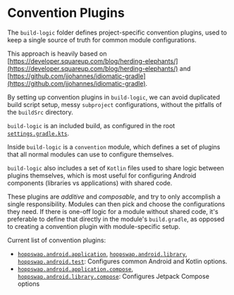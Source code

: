 # Convention Plugins

The `build-logic` folder defines project-specific convention plugins, used to keep a single
source of truth for common module configurations.

This approach is heavily based on
[https://developer.squareup.com/blog/herding-elephants/](https://developer.squareup.com/blog/herding-elephants/)
and
[https://github.com/jjohannes/idiomatic-gradle](https://github.com/jjohannes/idiomatic-gradle).

By setting up convention plugins in `build-logic`, we can avoid duplicated build script setup,
messy `subproject` configurations, without the pitfalls of the `buildSrc` directory.

`build-logic` is an included build, as configured in the root
[`settings.gradle.kts`](../settings.gradle.kts).

Inside `build-logic` is a `convention` module, which defines a set of plugins that all normal
modules can use to configure themselves.

`build-logic` also includes a set of `Kotlin` files used to share logic between plugins themselves,
which is most useful for configuring Android components (libraries vs applications) with shared
code.

These plugins are *additive* and *composable*, and try to only accomplish a single responsibility.
Modules can then pick and choose the configurations they need.
If there is one-off logic for a module without shared code, it's preferable to define that directly
in the module's `build.gradle`, as opposed to creating a convention plugin with module-specific
setup.

Current list of convention plugins:

- [`hoppswap.android.application`](convention/src/main/kotlin/AndroidApplicationConventionPlugin.kt),
  [`hoppswap.android.library`](convention/src/main/kotlin/AndroidLibraryConventionPlugin.kt),
  [`hoppswap.android.test`](convention/src/main/kotlin/AndroidTestConventionPlugin.kt):
  Configures common Android and Kotlin options.
- [`hoppswap.android.application.compose`](convention/src/main/kotlin/AndroidApplicationComposeConventionPlugin.kt),
  [`hoppswap.android.library.compose`](convention/src/main/kotlin/AndroidLibraryComposeConventionPlugin.kt):
  Configures Jetpack Compose options
